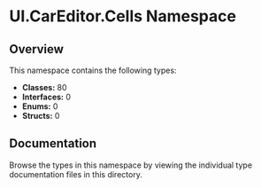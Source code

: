 # UI.CarEditor.Cells Namespace

## Overview

This namespace contains the following types:

- **Classes:** 80
- **Interfaces:** 0
- **Enums:** 0
- **Structs:** 0

## Documentation

Browse the types in this namespace by viewing the individual type documentation files in this directory.

